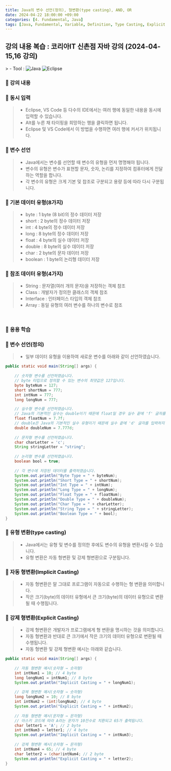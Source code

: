 ```yaml
---
title: Java의 변수 선언(정의), 형변환(type casting), AND, OR
date: 2024-04-22 18:00:00 +09:00
categories: [4. Fundamental, Java]
tags: [Java, Fundamental, Variable, Definition, Type Casting, Explicit Casting, Implicit Casting, Type Coercion, AND, OR]
---
```


<!-- 2024-04-22 글 작성 시작; 2024-04-23 페이지 호출 완료 -->
<h2>강의 내용 복습 : 코리아IT 신촌점 자바 강의 (2024-04-15,16 강의)</h2>
> - Tool :  
<img alt="Java" src="https://img.shields.io/badge/-Java-007396?style=flat-square&logo=java&logoColor=white" />
<img alt="Eclipse" src="https://img.shields.io/badge/-Eclipse-2C2255?style=flat-square&logo=eclipse&logoColor=white" />

<br>

### 🔔 강의 내용
### 📌 동시 입력
> - Eclipse, VS Code 등 다수의 IDE에서는 여러 행에 동일한 내용을 동시에 입력할 수 있습니다.
> - Alt를 누른 채 타이핑을 희망하는 행을 클릭하면 됩니다.
> - Eclipse 및 VS Code에서 이 방법을 수행하면 여러 행에 커서가 위치됩니다.

### 📌 변수 선언
> - Java에서는 변수를 선언할 때 변수의 유형을 먼저 명명해야 됩니다.
> - 변수의 유형은 변수가 표현할 문자, 숫자, 논리를 지정하여 컴퓨터에게 전달하는 역할을 합니다.
> - 각 변수의 유형은 크게 기본 및 찹조로 구분되고 용량 등에 따라 다시 구분됩니다.

### 📌 기본 데이터 유형(8가지)
> - byte : 1 byte (8 bit)의 정수 데이터 저장
> - short : 2 byte의 정수 데이터 저장
> - int : 4 byte의 정수 데이터 저장
> - long : 8 byte의 정수 데이터 저장
> - float : 4 byte의 실수 데이터 저장
> - double : 8 byte의 실수 데이터 저장
> - char : 2 byte의 문자 데이터 저장
> - boolean : 1 byte의 논리형 데이터 저장

### 📌 참조 데이터 유형(4가지)
> - String : 문자열(여러 개의 문자)을 저장하는 객체 참조
> - Class : 개발자가 정의한 클래스의 객체 참조
> - Interface : 인터페이스 타입의 객체 참조
> - Array : 동일 유형의 여러 변수를 하나의 변수로 참조

<br>

### 🔔 응용 학습
### 📌 변수 선언(정의)
> - 일부 데이터 유형을 이용하여 새로운 변수를 아래와 같이 선언하였습니다.

``` java
public static void main(String[] args) {
    
    // 숫자형 변수를 선언하였습니다.
    // byte 타입으로 정의할 수 있는 변수의 최댓값은 127입니다.
    byte byteNum = 127;
    short shortNum = 777;
    int intNum = 777;
    long longNum = 777;

    // 실수형 변수를 선언하였습니다.
    // Java의 기본적인 실수는 double이기 때문에 float일 경우 실수 끝에 'f' 글자를 입력해야 인식됩니다.
    float floatNum = 7.7f;
    // double은 Java의 기본적인 실수 유형이기 때문에 실수 끝에 'd' 글자를 입력하지 않아도 인식됩니다.
    double doubleNum = 7.777d;
    
    // 문자형 변수를 선언하였습니다.
    char charLetter = 'c';
    String stringLetter = "string";
    
    // 논리형 변수를 선언하였습니다.
    boolean bool = true;
    
    // 각 변수에 저장된 데이터를 출력하였습니다.
    System.out.println("Byte Type = " + byteNum);
    System.out.println("Short Type = " + shortNum);
    System.out.println("Int Type = " + intNum);
    System.out.println("Long Type = " + longNum);
    System.out.println("Float Type = " + floatNum);
    System.out.println("Double Type = " + doubleNum);
    System.out.println("Char Type = " + charLetter);
    System.out.println("String Type = " + stringLetter);
    System.out.println("Boolean Type = " + bool);
}
```

### 📌 유형 변환(type casting)
> - Java에서는 유형 및 변수를 정의한 후에도 변수의 유형을 변환시킬 수 있습니다.
> - 유형 변환은 자동 형변환 및 강제 형변환으로 구분됩니다.

### 📌 자동 형변환(Implicit Casting)
> - 자동 형변환은 말 그대로 프로그램이 자동으로 수행하는 형 변환을 의미합니다.
> - 작은 크기(byte)의 데이터 유형에서 큰 크기(byte)의 데이터 유형으로 변환될 때 수행됩니다.

### 📌 강제 형변환(Explicit Casting)
> - 강제 형변환은 개발자가 프로그램에게 형 변환을 명시하는 것을 의미합니다.
> - 자동 형변환과 반대로 큰 크기에서 작은 크기의 데이터 유형으로 변환될 때 수행됩니다.
> - 자동 형변환 및 강제 형변환 예시는 아래와 같습니다.

``` java
public static void main(String[] args) {
    
    // 자동 형변환 예시(숫자형 → 숫자형)
    int intNum1 = 10; // 4 byte
    long longNum1 = intNum1; // 8 byte
    System.out.println("Implicit Casting = " + longNum1);
    
    // 강제 형변환 예시(숫자형 → 숫자형)
    long longNum2 = 10; // 8 byte
    int intNum2 = (int)longNum2; // 4 byte
    System.out.println("Explicit Casting = " + intNum2);
    
    // 자동 형변환 예시(문자형 → 문자형)
    // 아스키 코드에 따라 A라는 문자가 10진수로 치환되고 65가 출력됩니다.
    char letter1 = 'A'; // 2 byte
    int intNum3 = letter1; // 4 byte
    System.out.println("Implicit Casting = " + intNum3);
    
    // 강제 형변환 예시(숫자형 → 문자형)
    int intNum4 = 65; // 4 byte
    char letter2 = (char)intNum4; // 2 byte
    System.out.println("Explicit Casting = " + letter2);
}
```

<br>
<br>
<br>
